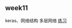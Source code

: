 ## week11
keras、网络结构 多层网络
[练习](https://github.com/jessie-233/python-exercise/tree/master/BDMI/WEEK11)
